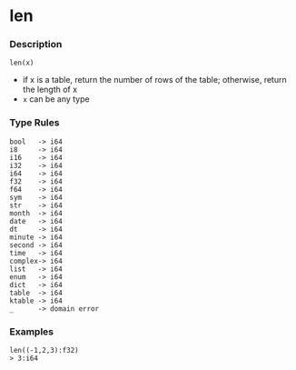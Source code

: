 # len

### Description

```no-highlight
len(x)
```

- if x is a table, return the number of rows of the table;
  otherwise, return the length of x
- `x` can be any type

### Type Rules

```no-highlight
bool   -> i64
i8     -> i64
i16    -> i64
i32    -> i64
i64    -> i64
f32    -> i64
f64    -> i64
sym    -> i64
str    -> i64
month  -> i64
date   -> i64
dt     -> i64
minute -> i64
second -> i64
time   -> i64
complex-> i64
list   -> i64
enum   -> i64
dict   -> i64
table  -> i64
ktable -> i64
_      -> domain error
```

### Examples

```no-highlight
len((-1,2,3):f32)
> 3:i64
```
